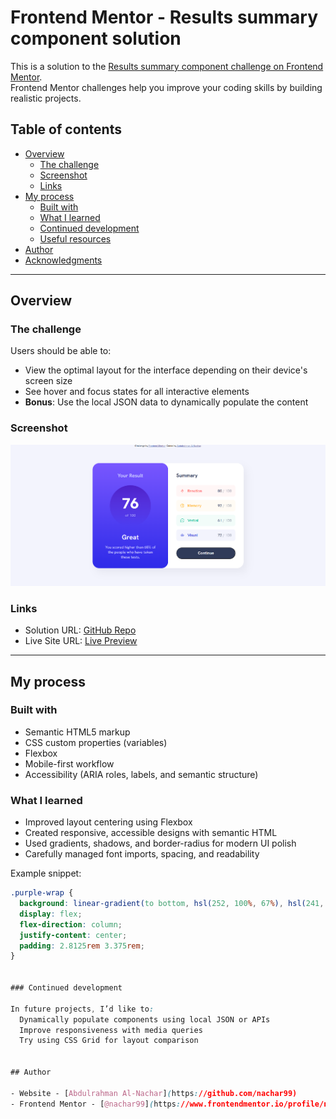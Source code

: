 # Frontend Mentor - Results summary component solution

This is a solution to the [Results summary component challenge on Frontend Mentor](https://www.frontendmentor.io/challenges/results-summary-component-CE_K6s0maV).  
Frontend Mentor challenges help you improve your coding skills by building realistic projects.

## Table of contents

- [Overview](#overview)
  - [The challenge](#the-challenge)
  - [Screenshot](#screenshot)
  - [Links](#links)
- [My process](#my-process)
  - [Built with](#built-with)
  - [What I learned](#what-i-learned)
  - [Continued development](#continued-development)
  - [Useful resources](#useful-resources)
- [Author](#author)
- [Acknowledgments](#acknowledgments)

---

## Overview

### The challenge

Users should be able to:

- View the optimal layout for the interface depending on their device's screen size
- See hover and focus states for all interactive elements
- **Bonus**: Use the local JSON data to dynamically populate the content

### Screenshot

![Screenshot of the component](./assets/images/ScreenshotCompleted.png)

### Links

- Solution URL: [GitHub Repo](https://github.com/nachar99/results-summary-component-main)
- Live Site URL: [Live Preview](https://results-summary-component-main-seven-livid.vercel.app/)

---

## My process

### Built with

- Semantic HTML5 markup
- CSS custom properties (variables)
- Flexbox
- Mobile-first workflow
- Accessibility (ARIA roles, labels, and semantic structure)

### What I learned

- Improved layout centering using Flexbox
- Created responsive, accessible designs with semantic HTML
- Used gradients, shadows, and border-radius for modern UI polish
- Carefully managed font imports, spacing, and readability

Example snippet:

```css
.purple-wrap {
  background: linear-gradient(to bottom, hsl(252, 100%, 67%), hsl(241, 81%, 54%));
  display: flex;
  flex-direction: column;
  justify-content: center;
  padding: 2.8125rem 3.375rem;
}


### Continued development

In future projects, I’d like to:
  Dynamically populate components using local JSON or APIs
  Improve responsiveness with media queries
  Try using CSS Grid for layout comparison


## Author

- Website - [Abdulrahman Al-Nachar](https://github.com/nachar99)
- Frontend Mentor - [@nachar99](https://www.frontendmentor.io/profile/nachar99)
```
